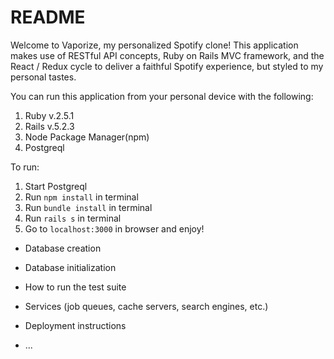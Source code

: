 # README

Welcome to Vaporize, my personalized Spotify clone! This application makes use of RESTful API concepts, Ruby on Rails MVC framework, and the React / Redux cycle to deliver a faithful Spotify experience, but styled to my personal tastes. 

You can run this application from your personal device with the following:

1. Ruby v.2.5.1  
2. Rails v.5.2.3  
3. Node Package Manager(npm)
4. Postgreql

To run:
1. Start Postgreql
2. Run `npm install` in terminal
3. Run `bundle install` in terminal
4. Run `rails s` in terminal
5. Go to `localhost:3000` in browser and enjoy!

* Database creation

* Database initialization

* How to run the test suite

* Services (job queues, cache servers, search engines, etc.)

* Deployment instructions

* ...
